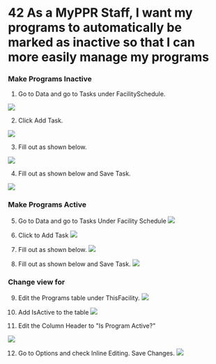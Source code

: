 # 42 As a MyPPR Staff, I want my programs to automatically be marked as inactive so that I can more easily manage my programs

### Make Programs Inactive
1. Go to Data and go to Tasks under FacilitySchedule.

![](images/42/01.PNG)

2. Click Add Task.

![](images/42/02.PNG)

3. Fill out as shown below.

![](images/42/03.PNG)

4. Fill out as shown below and Save Task.

![](images/42/04.PNG)

### Make Programs Active

5. Go to Data and go to Tasks Under Facility Schedule
   ![](images/42/05.PNG)

6. Click to Add Task
   ![](images/42/02.PNG)

7. Fill out as shown below.
   ![](images/42/06.PNG)

8. Fill out as shown below and Save Task.
   ![](images/42/07.PNG)

### Change view for

9. Edit the Programs table under ThisFacility.
   ![](images/42/08.PNG)

10. Add IsActive to the table
   ![](images/42/09.PNG)

11. Edit the Column Header to "Is Program Active?"

   ![](images/42/10.PNG)

12.  Go to Options and check Inline Editing. Save Changes.
   ![](images/42/11.PNG)
